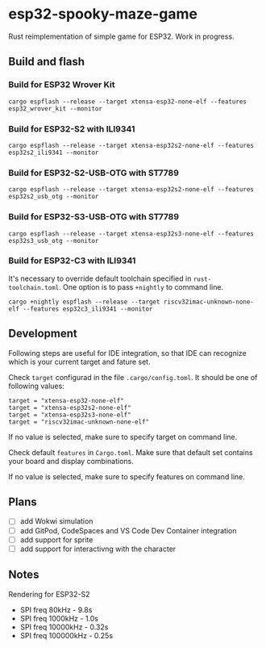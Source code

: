 # esp32-spooky-maze-game

Rust reimplementation of simple game for ESP32. Work in progress.

## Build and flash

### Build for ESP32 Wrover Kit

```
cargo espflash --release --target xtensa-esp32-none-elf --features esp32_wrover_kit --monitor
```

### Build for ESP32-S2 with ILI9341

```
cargo espflash --release --target xtensa-esp32s2-none-elf --features esp32s2_ili9341 --monitor
```

### Build for ESP32-S2-USB-OTG with ST7789

```
cargo espflash --release --target xtensa-esp32s2-none-elf --features esp32s2_usb_otg --monitor
```

### Build for ESP32-S3-USB-OTG with ST7789

```
cargo espflash --release --target xtensa-esp32s3-none-elf --features esp32s3_usb_otg --monitor
```

### Build for ESP32-C3 with ILI9341

It's necessary to override default toolchain specified in `rust-toolchain.toml`. One option is to pass `+nightly` to command line.

```
cargo +nightly espflash --release --target riscv32imac-unknown-none-elf --features esp32c3_ili9341 --monitor
```

## Development

Following steps are useful for IDE integration, so that IDE can recognize which is your current target and fature set.

Check `target` configurad in the file `.cargo/config.toml`.
It should be one of following values:
```
target = "xtensa-esp32-none-elf"
target = "xtensa-esp32s2-none-elf"
target = "xtensa-esp32s3-none-elf"
target = "riscv32imac-unknown-none-elf"
```

If no value is selected, make sure to specify target on command line.

Check default `features` in `Cargo.toml`. Make sure that default set contains your board and display combinations.

If no value is selected, make sure to specify features on command line.

## Plans

- [ ] add Wokwi simulation
- [ ] add GitPod, CodeSpaces and VS Code Dev Container integration
- [ ] add support for sprite
- [ ] add support for interactivng with the character

## Notes

Rendering for ESP32-S2

- SPI freq 80kHz - 9.8s
- SPI freq 1000kHz - 1.0s
- SPI freq 10000kHz - 0.32s
- SPI freq 100000kHz - 0.25s
